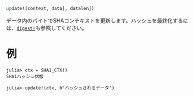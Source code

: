 ```julia
update!(context, data[, datalen])
```

データ内のバイトでSHAコンテキストを更新します。ハッシュを最終化するには、[`digest!`](@ref)も参照してください。

# 例

```julia-repl
julia> ctx = SHA1_CTX()
SHA1ハッシュ状態

julia> update!(ctx, b"ハッシュされるデータ")
```
